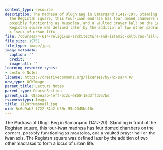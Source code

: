 ```yaml
---
content_type: resource
description: The Madrasa of Ulugh Beg in Samarqand (1417-20). Standing in front of
  the Registan square, this four-iwan madrasa has four domed chambers on the corners,
  possibly functioning as mausolea, and a vaulted prayer hall on the iwan axis. The
  Registan square was defined later by the addition of two other madrasas to form
  a locus of urban life.
file: /courses/4-614-religious-architecture-and-islamic-cultures-fall-2002/8c6d9ab5f72254b2b59c95e2345bb18c_1120thumbnail.jpg
file_size: 19751
file_type: image/jpeg
image_metadata:
  caption: ''
  credit: ''
  image-alt: ''
learning_resource_types:
- Lecture Notes
license: https://creativecommons.org/licenses/by-nc-sa/4.0/
ocw_type: OCWImage
parent_title: Lecture Notes
parent_type: CourseSection
parent_uid: 68abeaab-4eff-532c-e858-18d3ffb567bd
resourcetype: Image
title: 1120thumbnail.jpg
uid: 8c6d9ab5-f722-54b2-b59c-95e2345bb18c
---
```

The Madrasa of Ulugh Beg in Samarqand (1417-20). Standing in front of the Registan square, this four-iwan madrasa has four domed chambers on the corners, possibly functioning as mausolea, and a vaulted prayer hall on the iwan axis. The Registan square was defined later by the addition of two other madrasas to form a locus of urban life.